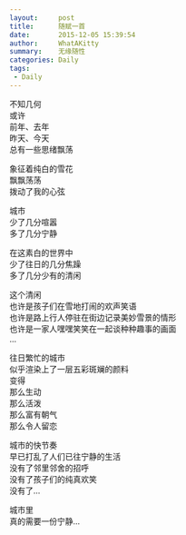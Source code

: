 ```yaml
---
layout:     post
title:      随赋一首
date:       2015-12-05 15:39:54
author:     WhatAKitty
summary:    无缘随性
categories: Daily
tags:
 - Daily
---
```


不知几何  
或许  
前年、去年  
昨天、今天  
总有一些思绪飘荡  

象征着纯白的雪花  
飘飘荡荡  
拨动了我的心弦  

城市  
少了几分喧嚣  
多了几分宁静  

在这素白的世界中  
少了往日的几分焦躁  
多了几分少有的清闲  

这个清闲  
也许是孩子们在雪地打闹的欢声笑语  
也许是路上行人停驻在街边记录美妙雪景的情形  
也许是一家人嘿嘿笑笑在一起谈种种趣事的画面  
...  

往日繁忙的城市  
似乎渲染上了一层五彩斑斓的颜料  
变得  
那么生动  
那么活泼  
那么富有朝气  
那么令人留恋  

城市的快节奏  
早已打乱了人们已往宁静的生活  
没有了邻里邻舍的招呼  
没有了孩子们的纯真欢笑  
没有了...  

城市里  
真的需要一份宁静...  